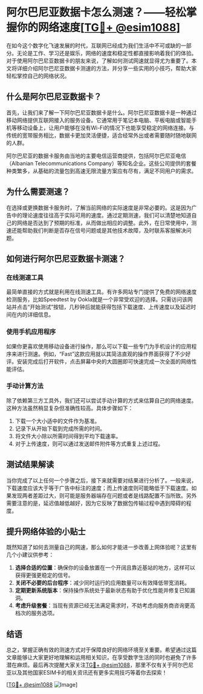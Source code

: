 # 阿尔巴尼亚数据卡怎么测速？——轻松掌握你的网络速度[[TG💪+ @esim1088](https://t.me/s/esim1088)]

在如今这个数字化飞速发展的时代，互联网已经成为我们生活中不可或缺的一部分。无论是工作、学习还是娱乐，网络的速度和稳定性都直接影响着我们的体验。对于使用阿尔巴尼亚数据卡的朋友来说，了解如何测试网速就显得尤为重要了。本文将详细介绍阿尔巴尼亚数据卡测速的方法，并分享一些实用的小技巧，帮助大家轻松掌控自己的网络状况。

## 什么是阿尔巴尼亚数据卡？

首先，让我们来了解一下阿尔巴尼亚数据卡是什么。阿尔巴尼亚数据卡是一种通过移动网络提供互联网接入的服务设备。它通常用于笔记本电脑、平板电脑或智能手机等移动设备上，让用户能够在没有Wi-Fi的情况下也能享受稳定的网络连接。与传统的宽带服务相比，数据卡更加灵活便捷，适合经常外出或者需要随时随地联网的人群。

阿尔巴尼亚的数据卡服务由当地的主要电信运营商提供，包括阿尔巴尼亚电信（Albanian Telecommunications Company）等知名企业。这些公司提供的套餐种类繁多，从基础的流量包到高速无限流量方案应有尽有，满足不同用户的需求。

## 为什么需要测速？

在选择或更换数据卡服务时，了解当前网络的实际速度是非常必要的。这是因为广告中的理论速度往往高于实际可用的速度。通过定期测速，我们可以清楚地知道自己的网络是否达到了预期的标准，从而做出相应的调整。此外，在日常使用中，测速还能帮助我们判断是否存在信号问题或是其他技术故障，及时联系客服解决问题。

## 如何进行阿尔巴尼亚数据卡测速？

### 在线测速工具

最简单直接的方式就是利用在线测速工具。有许多网站专门提供了免费的网络速度检测服务，比如Speedtest by Ookla就是一个非常受欢迎的选择。只需访问该网站并点击“开始测试”按钮，几秒钟后就能获得包括下载速度、上传速度以及延迟时间在内的详细信息。

### 使用手机应用程序

如果你更喜欢使用移动设备进行操作，那么可以下载一些专门为手机设计的应用程序来进行测速。例如，“Fast”这款应用就以其简洁直观的操作界面获得了不少好评。安装完成后打开软件，点击屏幕中央的大圆圈即可快速完成一次全面的网络性能评估。

### 手动计算方法

除了依赖第三方工具外，我们还可以尝试手动计算的方式来估算自己的网络速度。这种方法虽然稍显复杂但准确性较高。具体步骤如下：
1. 下载一个大小适中的文件作为基准。
2. 记录下从开始下载到完成所需的时间。
3. 将文件大小除以所需时间得到平均下载速率。
4. 对于上传速度，则可以通过发送邮件附件等方式重复上述过程。

## 测试结果解读

当你完成了以上任何一个步骤之后，接下来就需要对结果进行分析了。一般来说，下载速度应该大于等于广告中标注的速度；而上传速度则可能略低于下载速度。如果发现两者差距过大，则可能是服务器端存在问题或者是线路配置不当所致。另外需要注意的是，延迟值越低越好，因为它反映了数据包传输过程中遇到障碍的程度。

## 提升网络体验的小贴士

既然知道了如何去测量自己的网速，那么如何才能进一步改善上网体验呢？这里有几个小建议供参考：

1. **选择合适的位置**：确保你的设备放置在一个开阔且靠近基站的地方，这样可以获得更强更稳定的信号。
2. **关闭不必要的后台程序**：减少同时运行的应用数量可以有效降低带宽消耗。
3. **定期更新系统版本**：保持操作系统处于最新状态有助于优化性能并修复已知漏洞。
4. **考虑升级套餐**：当现有资源已经无法满足需求时，不妨考虑向服务商咨询更高档次的服务选项。

## 结语

总之，掌握正确有效的测速方式对于保障良好的网络环境至关重要。希望通过这篇文章能够让大家更好地理解和运用相关知识，在享受数字生活的同时也避免了许多潜在麻烦。最后再次提醒大家关注[TG💪+ @esim1088](https://t.me/s/esim1088)，那里不仅有关于阿尔巴尼亚以及其他国家ESIM卡的相关资讯还有更多实用技巧等着你去探索！

[[TG💪+ @esim1088](https://t.me/s/esim1088) ![Image](https://i.postimg.cc/4NQfJmqS/Snipaste-2025-05-13-00-14-12.png)]